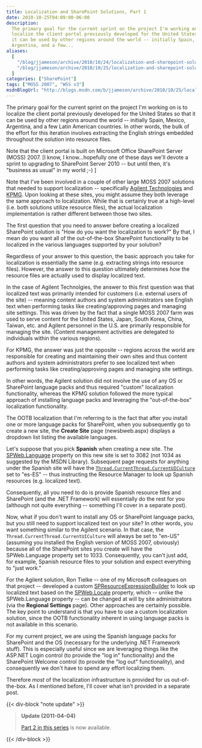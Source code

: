 ```yaml
---
title: Localization and SharePoint Solutions, Part 1
date: 2010-10-25T04:09:00-06:00
description:
  The primary goal for the current sprint on the project I'm working on is to
  localize the client portal previously developed for the United States so that
  it can be used by other regions around the world -- initially Spain, Mexico,
  Argentina, and a few...
aliases:
  [
    "/blog/jjameson/archive/2010/10/24/localization-and-sharepoint-solutions-part-1.aspx",
    "/blog/jjameson/archive/2010/10/25/localization-and-sharepoint-solutions-part-1.aspx",
  ]
categories: ["SharePoint"]
tags: ["MOSS 2007", "WSS v3"]
msdnBlogUrl: "http://blogs.msdn.com/b/jjameson/archive/2010/10/25/localization-and-sharepoint-solutions-part-1.aspx"
---
```


The primary goal for the current sprint on the project I'm working on is to
localize the client portal previously developed for the United States so that it
can be used by other regions around the world -- initially Spain, Mexico,
Argentina, and a few Latin American countries. In other words, the bulk of the
effort for this iteration involves extracting the English strings embedded
throughout the solution into resource files.

Note that the client portal is built on Microsoft Office SharePoint Server
(MOSS) 2007. [I know, I know...hopefully one of these days we'll devote a sprint
to upgrading to SharePoint Server 2010 -- but until then, it's "business as
usual" in my world ;-) ]

Note that I've been involved in a couple of other large MOSS 2007 solutions that
needed to support localization -- specifically
[Agilent Technologies](http://www.chem.agilent.com) and
[KPMG](http://www.kpmg.com). Upon looking at these sites, you might assume they
both leverage the same approach to localization. While that is certainly true at
a high-level (i.e. both solutions utilize resource files), the actual
localization implementation is rather different between those two sites.

The first question that you need to answer before creating a localized
SharePoint solution is "How do you want the localization to work?" By that, I
mean do you want all of the out-of-the-box SharePoint functionality to be
localized in the various languages supported by your solution?

Regardless of your answer to this question, the basic approach you take for
localization is essentially the same (e.g. extracting strings into resource
files). However, the answer to this question ultimately determines _how_ the
resource files are actually used to display localized text.

In the case of Agilent Technolgies, the answer to this first question was that
localized text was primarily intended for customers (i.e. external users of the
site) -- meaning content authors and system administrators see English text when
performing tasks like creating/approving pages and managing site settings. This
was driven by the fact that a single MOSS 2007 farm was used to serve content
for the United States, Japan, South Korea, China, Taiwan, etc. and Agilent
personnel in the U.S. are primarily responsible for managing the site. (Content
management activities are delegated to individuals within the various regions).

For KPMG, the answer was just the opposite -- regions across the world are
responsible for creating and maintaining their own sites and thus content
authors and system administrators prefer to see localized text when performing
tasks like creating/approving pages and managing site settings.

In other words, the Agilent solution did not involve the use of any OS or
SharePoint language packs and thus required "custom" localization functionality,
whereas the KPMG solution followed the more typical approach of installing
language packs and leveraging the "out-of-the-box" localization functionality.

The OOTB localization that I'm referring to is the fact that after you install
one or more language packs for SharePoint, when you subsequently go to create a
new site, the **Create Site** page (newsbweb.aspx) displays a dropdown list
listing the available languages.

Let's suppose that you pick **Spanish** when creating a new site. The
[SPWeb.Language](http://msdn.microsoft.com/en-us/library/microsoft.sharepoint.spweb.language%28v=office.12%29.aspx)
property on this new site is set to 3082 (not 1034 as suggested by the MSDN
Library). Subsequent page requests for anything under the Spanish site will have
the
[`Thread.CurrentThread.CurrentUICulture`](http://msdn.microsoft.com/en-us/library/system.threading.thread.currentuiculture.aspx)
set to "es-ES" -- thus instructing the Resource Manager to look up Spanish
resources (e.g. localized text).

Consequently, all you need to do is provide Spanish resource files and
SharePoint (and the .NET Framework) will essentially do the rest for you
(although not quite everything -- something I'll cover in a separate post).

Now, what if you don't want to install any OS or SharePoint language packs, but
you still need to support localized text on your site? In other words, you want
something similar to the Agilent scenario. In that case, the
`Thread.CurrentThread.CurrentUICulture` will always be set to "en-US" (assuming
you installed the English version of MOSS 2007, obviously) because all of the
SharePoint sites you create will have the SPWeb.Language property set to 1033.
Consequently, you can't just add, for example, Spanish resource files to your
solution and expect everything to "just work."

For the Agilent solution, Ron Tielke -- one of my Microsoft colleagues on that
project -- developed a custom
[SPResourceExpressionBuilder](http://msdn.microsoft.com/en-us/library/microsoft.sharepoint.spresourceexpressionbuilder%28v=office.12%29.aspx)
to look up localized text based on the
[SPWeb.Locale](http://msdn.microsoft.com/en-us/library/microsoft.sharepoint.spweb.locale%28v=office.12%29.aspx)
property, which -- unlike the SPWeb.Language property -- can be changed at will
by site administrators (via the **Regional Settings** page). Other approaches
are certainly possible. The key point to understand is that you have to use a
custom localization solution, since the OOTB functionality inherent in using
language packs is not available in this scenario.

For my current project, we are using the Spanish language packs for SharePoint
and the OS (necessary for the underlying .NET Framework stuff). This is
especially useful since we are leveraging things like the ASP.NET Login control
(to provide the "log in" functionality) and the SharePoint Welcome control (to
provide the "log out" functionality), and consequently we don't have to spend
any effort localizing them.

Therefore _most_ of the localization infrastructure is provided for us
out-of-the-box. As I mentioned before, I'll cover what isn't provided in a
separate post.

{{< div-block "note update" >}}

> **Update (2011-04-04)**
>
> [Part 2 in this series](/blog/jjameson/2011/04/04/localization-and-sharepoint-solutions-part-2-a-k-a-the-currentuicultureswitcher-class)
> is now available.

{{< /div-block >}}
